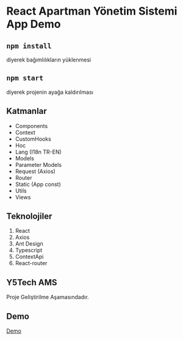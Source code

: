 # React Apartman Yönetim Sistemi App Demo 

## `npm install`
diyerek bağımlılıkların yüklenmesi

## `npm start`
diyerek projenin ayağa kaldırılması

## Katmanlar
- Components 
- Context     
- CustomHooks
- Hoc   
- Lang (I18n TR-EN) 
- Models
- Parameter Models
- Request (Axios)
- Router
- Static (App const)
- Utils
- Views

## Teknolojiler

1. React
2. Axios
3. Ant Design
4. Typescript
5. ContextApi
6. React-router



## Y5Tech AMS

Proje Geliştirilme Aşamasındadır.

## Demo

[Demo](https://ams-client.herokuapp.com/)
